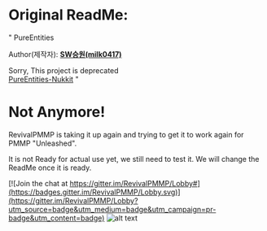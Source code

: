 # Original ReadMe:

" PureEntities

Author(제작자): **[SW승원(milk0417)](https://github.com/milk0417)**  

Sorry, This project is deprecated  
[PureEntities-Nukkit](https://github.com/SW-Team/PureEntities) "

# Not Anymore!

RevivalPMMP is taking it up again and trying to get it to work again for PMMP "Unleashed".

It is not Ready for actual use yet, we still need to test it. We will change the ReadMe once it is ready.

[![Join the chat at https://gitter.im/RevivalPMMP/Lobby#](https://badges.gitter.im/RevivalPMMP/Lobby.svg)](https://gitter.im/RevivalPMMP/Lobby?utm_source=badge&utm_medium=badge&utm_campaign=pr-badge&utm_content=badge)
![alt text](https://poggit.pmmp.io/ci.badge/RevivalPMMP/PureEntitiesX/PureEntitiesX "Poggit Status")
